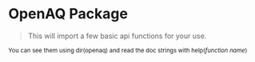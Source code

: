 # OpenAQ Package
> This will import a few basic api functions for your use. 

<sub>You can see them using dir(openaq) and read the doc strings with help(*function name*)
